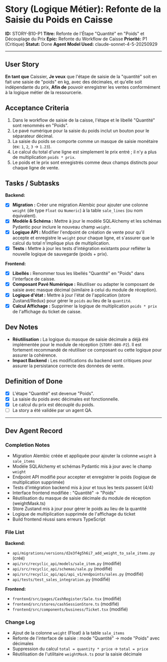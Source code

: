 # Story (Logique Métier): Refonte de la Saisie du Poids en Caisse

**ID:** STORY-B10-P1
**Titre:** Refonte de l'Étape "Quantité" en "Poids" et Découplage du Prix
**Epic:** Refonte du Workflow de Caisse
**Priorité:** P1 (Critique)
**Statut:** Done
**Agent Model Used:** claude-sonnet-4-5-20250929

---

## User Story

**En tant que** Caissier,
**Je veux** que l'étape de saisie de la "quantité" soit en fait une saisie de "poids" en kg, avec des décimales, et qu'elle soit indépendante du prix,
**Afin de** pouvoir enregistrer les ventes conformément à la logique métier de la ressourcerie.

## Acceptance Criteria

1.  Dans le workflow de saisie de la caisse, l'étape et le libellé "Quantité" sont renommés en "Poids".
2.  Le pavé numérique pour la saisie du poids inclut un bouton pour le séparateur décimal.
3.  La saisie du poids se comporte comme un masque de saisie monétaire (ex: `1`, `2`, `3` -> `1.23`).
4.  Le calcul du total d'une ligne est simplement le prix entré ; il n'y a plus de multiplication `poids * prix`.
5.  Le poids et le prix sont enregistrés comme deux champs distincts pour chaque ligne de vente.

## Tasks / Subtasks

**Backend:**
- [x] **Migration :** Créer une migration Alembic pour ajouter une colonne `weight` (de type `Float` ou `Numeric`) à la table `sale_lines` (ou nom équivalent).
- [x] **Modèle & Schéma :** Mettre à jour le modèle SQLAlchemy et les schémas Pydantic pour inclure le nouveau champ `weight`.
- [x] **Logique API :** Modifier l'endpoint de création de vente pour qu'il accepte et enregistre le `weight` pour chaque ligne, et s'assurer que le calcul du total n'implique plus de multiplication.
- [x] **Tests :** Mettre à jour les tests d'intégration existants pour refléter la nouvelle logique de sauvegarde (poids + prix).

**Frontend:**
- [x] **Libellés :** Renommer tous les libellés "Quantité" en "Poids" dans l'interface de caisse.
- [x] **Composant Pavé Numérique :** Réutiliser ou adapter le composant de saisie avec masque décimal (similaire à celui du module de réception).
- [x] **Logique d'état :** Mettre à jour l'état de l'application (store Zustand/Redux) pour gérer le `poids` au lieu de la `quantité`.
- [x] **Calcul Affichage :** Supprimer la logique de multiplication `poids * prix` de l'affichage du ticket de caisse.

## Dev Notes

-   **Réutilisation :** La logique du masque de saisie décimale a déjà été implémentée pour le module de réception (`STORY-B08-P2`). Il est fortement recommandé de réutiliser ce composant ou cette logique pour assurer la cohérence.
-   **Impact Backend :** Les modifications du backend sont critiques pour assurer la persistance correcte des données de vente.

## Definition of Done

- [x] L'étape "Quantité" est devenue "Poids".
- [x] La saisie du poids avec décimales est fonctionnelle.
- [x] Le calcul du prix est découplé du poids.
- [ ] La story a été validée par un agent QA.

---

## Dev Agent Record

### Completion Notes
- Migration Alembic créée et appliquée pour ajouter la colonne `weight` à `sale_items`
- Modèle SQLAlchemy et schémas Pydantic mis à jour avec le champ `weight`
- Endpoint API modifié pour accepter et enregistrer le poids (logique de multiplication supprimée)
- Tests d'intégration backend mis à jour et tous les tests passent (4/4)
- Interface frontend modifiée : "Quantité" → "Poids"
- Réutilisation du masque de saisie décimale du module de réception (weightMask.ts)
- Store Zustand mis à jour pour gérer le poids au lieu de la quantité
- Logique de multiplication supprimée de l'affichage du ticket
- Build frontend réussi sans erreurs TypeScript

### File List
**Backend:**
- `api/migrations/versions/d2e3f4g5h6i7_add_weight_to_sale_items.py` (créé)
- `api/src/recyclic_api/models/sale_item.py` (modifié)
- `api/src/recyclic_api/schemas/sale.py` (modifié)
- `api/src/recyclic_api/api/api_v1/endpoints/sales.py` (modifié)
- `api/tests/test_sales_integration.py` (modifié)

**Frontend:**
- `frontend/src/pages/CashRegister/Sale.tsx` (modifié)
- `frontend/src/stores/cashSessionStore.ts` (modifié)
- `frontend/src/components/business/Ticket.tsx` (modifié)

### Change Log
- Ajout de la colonne `weight` (Float) à la table `sale_items`
- Refonte de l'interface de saisie : mode "Quantité" → mode "Poids" avec décimales
- Suppression du calcul `total = quantity * price` → `total = price`
- Réutilisation de l'utilitaire `weightMask.ts` pour la saisie décimale